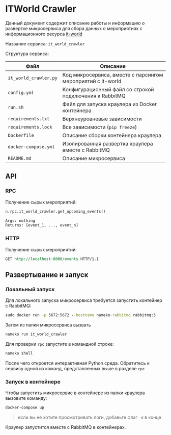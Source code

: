 # ITWorld Crawler

Данный документ содержит описание работы и информацию о развертке микросервиса для сбора данных о мероприятиях с информационного ресурса [it-world](https://www.it-world.ru/events/)

Название сервиса: `it_world_crawler`

Структура сервиса:

| Файл                  | Описание                                                    |
| --------------------- | ----------------------------------------------------------- |
| `it_world_crawler.py` | Код микросервиса, вместе с парсингом мероприятий с it-world |
| `config.yml`          | Конфигурационный файл со строкой подключения к RabbitMQ     |
| `run.sh`              | Файл для запуска краулера из Docker контейнера              |
| `requirements.txt`    | Верхнеуровневые зависимости                                 |
| `requirements.lock`   | Все зависимости (`pip freeze`)                              |
| `Dockerfile`          | Описание сборки контейнера краулера                         |
| `docker-compose.yml`  | Изолированная развертка краулера вместе с RabbitMQ          |
| `README.md`           | Описание микросервиса                                       |

## API

### RPC

Получение сырых мероприятий:

```bat
n.rpc.it_world_crawler.get_upcoming_events()

Args: nothing
Returns: [event_1, ..., event_n]
```

### HTTP

Получение сырых мероприятий:

```rst
GET http://localhost:8000/events HTTP/1.1
```

## Развертывание и запуск

### Локальный запуск

Для локального запуска микросервиса требуется запустить контейнер с RabbitMQ:

```bat
sudo docker run -p 5672:5672 --hostname nameko-rabbitmq rabbitmq:3
```

Затем из папки микросервиса вызвать

```bat
nameko run it_world_crawler
```

Для проверки `rpc` запустите в командной строке:

```bat
nameko shell
```

После чего откроется интерактивная Python среда. Обратитесь к сервису одной из команд, представленных выше в разделе `rpc`

### Запуск в контейнере

Чтобы запустить микросервис в контейнере из папки краулера вызовите команду:

```bat
docker-compose up
```

> если вы не хотите просмотривать логи, добавьте флаг `-d` в конце

Краулер запустится вместе с RabbitMQ в контейнерах.

